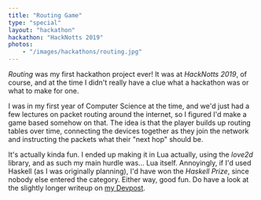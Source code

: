 ```yaml
---
title: "Routing Game"
type: "special"
layout: "hackathon"
hackathon: "HackNotts 2019"
photos:
    - "/images/hackathons/routing.jpg"
---
```


*Routing* was my first hackathon project ever! It was at *HackNotts 2019*, of
course, and at the time I didn't really have a clue what a hackathon was or
what to make for one.

I was in my first year of Computer Science at the time, and we'd just had a few
lectures on packet routing around the internet, so I figured I'd make a game
based somehow on that. The idea is that the player builds up routing tables
over time, connecting the devices together as they join the network and
instructing the packets what their "next hop" should be.

It's actually kinda fun. I ended up making it in Lua actually, using the
*love2d* library, and as such my main hurdle was... Lua itself. Annoyingly, if
I'd used Haskell (as I was originally planning), I'd have won the *Haskell
Prize*, since nobody else entered the category. Either way, good fun. Do have a
look at the slightly longer writeup on [my Devpost](https://devpost.com/software/routing).
